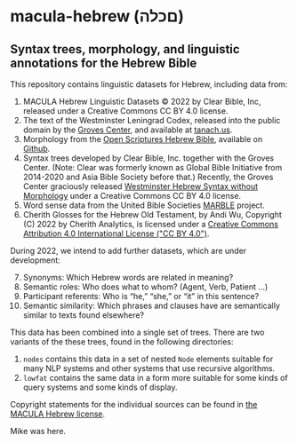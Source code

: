 # macula-hebrew (םכלה)
## Syntax trees, morphology, and linguistic annotations for the Hebrew Bible

This repository contains linguistic datasets for Hebrew, including data from:

1. MACULA Hebrew Linguistic Datasets © 2022 by Clear Bible, Inc, released under a Creative Commons CC BY 4.0 license.
2. The text of the Westminster Leningrad Codex, released into the public domain by the [Groves Center](http://www.grovescenter.org/), and available at [tanach.us](http://tanach.us).
3. Morphology from the [Open Scriptures Hebrew Bible](https://hb.openscriptures.org), available on [Github](https://github.com/openscriptures/morphhb/).
4. Syntax trees developed by Clear Bible, Inc. together with the Groves Center. (Note: Clear was formerly known as Global Bible Initiative from 2014-2020 and Asia Bible Society before that.)  Recently, the Groves Center graciously released [Westminster Hebrew Syntax without Morphology](https://github.com/Clear-Bible/macula-hebrew/tree/main/sources/GrovesCenter) under a Creative Commons CC BY 4.0 license.
5. Word sense data from the United Bible Societies [MARBLE](https://semanticdictionary.org/) project.
6. Cherith Glosses for the Hebrew Old Testament, by Andi Wu, Copyright (C) 2022 by Cherith Analytics, is licensed under a  [Creative Commons Attribution 4.0 International License ("CC BY 4.0")](https://creativecommons.org/licenses/by/4.0/). 

During 2022, we intend to add further datasets, which are under development:

7. Synonyms: Which Hebrew words are related in meaning?
8. Semantic roles: Who does what to whom? (Agent, Verb, Patient …)
9. Participant referents: Who is “he,” “she,” or “it” in this sentence?
10. Semantic similarity: Which phrases and clauses have are semantically similar to texts found elsewhere?

This data has been combined into a single set of trees.  There are two variants of the these trees, found in the following directories:

1. `nodes` contains this data in a set of nested `Node` elements suitable for many NLP systems and other systems that use recursive algorithms.
2. `lowfat` contains the same data in a form more suitable for some kinds of query systems and some kinds of display.

Copyright statements for the individual sources can be found in [the MACULA Hebrew license](LICENSE.md).

Mike was here.

